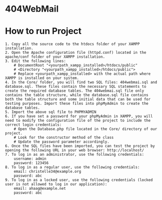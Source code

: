 # 404WebMail
# How to run Project
    1. Copy all the source code to the htdocs folder of your XAMPP installation.
    2. Open the Apache configuration file (httpd.conf) located in the apache/conf folder of your XAMPP installation.
    3. Edit the following lines:
        # DocumentRoot "<yourpath_xampp_installed>/htdocs/public"
        # <Directory "<yourpath_xampp_installed>/htdocs/public">
        # Replace <yourpath_xampp_installed> with the actual path where XAMPP is installed on your system.
    4. In the Core/ folder, you will find two SQL files: 404webmai.sql and database.sql. These files contain the necessary SQL statements to create the required database tables. The 404webmai.sql file only contains the table structure, while the database.sql file contains both the table structure and some initial data that can be used for testing purposes. Import these files into phpMyAdmin to create the database tables.
    5. Import the above sql file to PHPMYADMIN
    6. If you have set a password for your phpMyAdmin in XAMPP, you will need to modify the configuration file of the project to include the correct login credentials:
        # Open the Database.php file located in the Core/ directory of our project.
        # Look for the constructor method of the class
        # Update the password parameter accordingly.
    6. Once the SQL files have been imported, you can test the project by opening the following URL in your web browser: http://localhost/
    7. To log in as an administrator, use the following credentials:
        username: admin
        password: 123456
    8. To log in as a regular user, use the following credentials:
        email: christelle34@example.org
        password: abc
    9. To log in as a locked user, use the following credentials (locked user is not allowed to log in our application):
        email: ahaag@example.net
        password: abc
